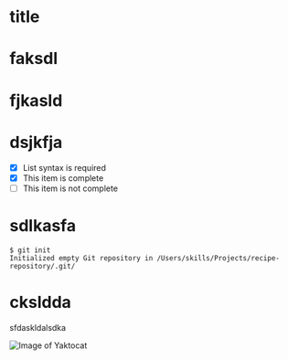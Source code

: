 # title
# faksdl
# fjkasld
# dsjkfja
- [x] List syntax is required
- [x] This item is complete
- [ ] This item is not complete
# sdlkasfa
```
$ git init
Initialized empty Git repository in /Users/skills/Projects/recipe-repository/.git/
```
# cksldda
sfdaskldalsdka

![Image of Yaktocat](https://octodex.github.com/images/yaktocat.png)
